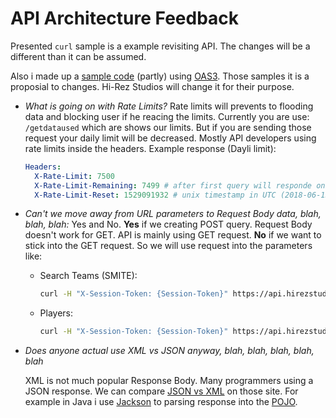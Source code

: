# API Architecture Feedback

Presented `curl` sample is a example revisiting API. The changes will be a different than it can be assumed.

Also i made up a [sample code](https://github.com/stachu540/hirez-api-sample-oas3/blob/master/swagger.yaml) (partly) using [OAS3](https://app.swaggerhub.com/apis/stachu540/Smite/v2). Those samples it is a proposial to changes. Hi-Rez Studios will change it for their purpose.

- _What is going on with Rate Limits?_
  Rate limits will prevents to flooding data and blocking user if he reacing the limits. Currently you are use: `/getdataused`
  which are shows our limits. But if you are sending those request your daily limit will be decreased.
  Mostly API developers using rate limits inside the headers.
  Example response (Dayli limit):
    ```yaml
    Headers:
      X-Rate-Limit: 7500
      X-Rate-Limit-Remaining: 7499 # after first query will responde one less than X-Rate-Limit
      X-Rate-Limit-Reset: 1529091932 # unix timestamp in UTC (2018-06-15T19:45:32+00:00)
    ```
  
- _Can't we move away from URL parameters to Request Body data, blah, blah, blah:_
    Yes and No. **Yes** if we creating POST query. Request Body doesn't work for GET. API is mainly using GET request.
    **No** if we want to stick into the GET request. So we will use request into the parameters like:
  - Search Teams (SMITE):
    ```sh
    curl -H "X-Session-Token: {Session-Token}" https://api.hirezstudios.com/smite/pc/teams?query=dignitas
    ```

  - Players:
    ```sh
    curl -H "X-Session-Token: {Session-Token}" https://api.hirezstudios.com/paladins/pc/players?query=creativs2
    ```
- _Does anyone actual use XML vs JSON anyway, blah, blah, blah, blah, blah_

  XML is not much popular Response Body. Many programmers using a JSON response. We can compare [JSON vs XML](https://www.w3schools.com/js/js_json_xml.asp) on those site.
  For example in Java i use [Jackson](https://github.com/FasterXML/jackson-databind) to parsing response into the [POJO](https://en.wikipedia.org/wiki/Plain_old_Java_object).
